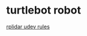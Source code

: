 # turtlebot robot

[rplidar udev rules](https://github.com/Slamtec/rplidar_ros/blob/master/debian/udev)

